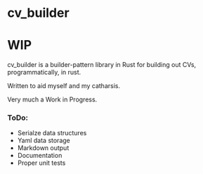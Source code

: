 # cv_builder
# WIP

cv_builder is a builder-pattern library in Rust for building out CVs, programmatically, in rust. 

Written to aid myself and my catharsis.

Very much a Work in Progress. 

### ToDo:
 - Serialze data structures
 - Yaml data storage
 - Markdown output
 - Documentation
 - Proper unit tests

